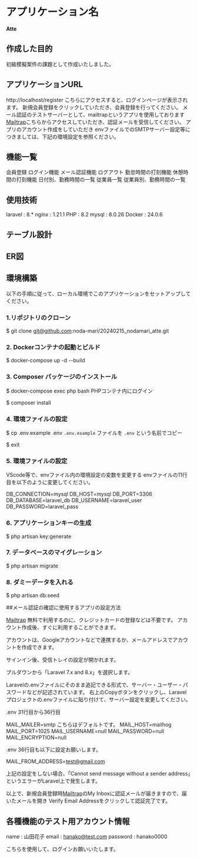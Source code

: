 # アプリケーション名
**Atte**

## 作成した目的
初級模擬案件の課題として作成いたしました。

## アプリケーションURL
http://localhost/register
こちらにアクセスすると、ログインページが表示されます。
新規会員登録をクリックしていただき、会員登録を行ってください。
メール認証のテストサーバーとして、mailtrapというアプリを使用しております
[Mailtrap](https://mailtrap.io/)こちらからアクセスしていただき、認証メールを受信してください。
アプリのアカウント作成をしていただき
envファイルでのSMTPサーバー設定等につきましては、下記の環境設定を参照ください。


## 機能一覧
会員登録
ログイン機能
メール認証機能
ログアウト
勤怠時間の打刻機能
休憩時間の打刻機能
日付別、勤務時間の一覧
従業員一覧
従業員別、勤務時間の一覧

## 使用技術
laravel : 8.*
nginx : 1.21.1
PHP : 8.2
mysql : 8.0.26
Docker : 24.0.6

## テーブル設計


## ER図


## 環境構築
以下の手順に従って、ローカル環境でこのアプリケーションをセットアップしてください。

### 1.リポジトリのクローン
$ git clone git@github.com:noda-mari/20240215_nodamari_atte.git

### 2. Dockerコンテナの起動とビルド
$ docker-compose up -d --build

### 3. Composer パッケージのインストール
$ docker-compose exec php bash      PHPコンテナ内にログイン

$ composer install

### 4. 環境ファイルの設定
$ cp .env.example .env     `.env.example` ファイルを `.env` という名前でコピー

$ exit

### 5. 環境ファイルの設定

VScode等で、envファイル内の環境設定の変数を変更する
envファイルの11行目を以下のように変更してください。

DB_CONNECTION=mysql
DB_HOST=mysql
DB_PORT=3306
DB_DATABASE=laravel_db
DB_USERNAME=laravel_user
DB_PASSWORD=laravel_pass

### 6. アプリケーションキーの生成
$ php artisan key:generate

### 7. データベースのマイグレーション
$ php artisan migrate

### 8. ダミーデータを入れる
$ php artisan db:seed

##メール認証の確認に使用するアプリの設定方法

[Mailtrap](https://mailtrap.io/)
無料で利用するのに、クレジットカードの登録などは不要です。
アカウント作成後、すぐに利用することができます。

アカウントは、Googleアカウントなどで連携するか、メールアドレスでアカウントを作成できます。

サインイン後、受信トレイの設定が開かれます。

プルダウンから「Laravel 7.x and 8.x」を選択します。

Laravelの.envファイルにそのまま追記できる形式で、サーバー・ユーザー・パスワードなどが記述されています。
右上のCopyボタンをクリックし、Laravelプロジェクトの.envファイルに貼り付けて、サーバー設定を変更してください。

.env 31行目から36行目

MAIL_MAILER=smtp    こちらはデフォルトです。
MAIL_HOST=mailhog
MAIL_PORT=1025
MAIL_USERNAME=null
MAIL_PASSWORD=null
MAIL_ENCRYPTION=null

.env 36行目も以下に設定お願いします。

MAIL_FROM_ADDRESS=test@gmail.com

上記の設定をしない場合、「Cannot send message without a sender address」というエラーがLaravel上で発生します。

以上で、新規会員登録時[Mailtrap](https://mailtrap.io/)のMy Inboxに認証メールが届きますので、届いたメールを開き
Verify Email Addressをクリックして認証完了です。

## 各種機能のテスト用アカウント情報

name : 山田花子
email : hanako@test.com
password : hanako0000

こちらを使用して、ログインお願いいたします。











